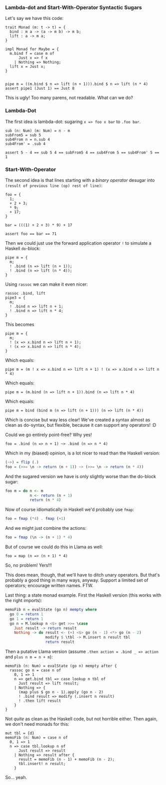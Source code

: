### Lambda-dot and Start-With-Operator Syntactic Sugars

Let's say we have this code:

```
trait Monad (m: t -> t) = {
  bind : m a -> (a -> m b) -> m b;
  lift : a -> m a;
}

impl Monad for Maybe = { 
  m.bind f = case m of
      Just x => f x
    | Nothing => Nothing;
  lift x = Just x;
}


pipe m = ((m.bind $ n => lift (n + 1))).bind $ n => lift (n * 4)
assert pipe1 (Just 1) == Just 8
```

This is ugly! Too many parens, not readable. What can we do?

### Lambda-Dot

The first idea is lambda-dot: sugaring `x => foo x bar` to `.foo bar`.

```
sub (n: Num) (m: Num) = n - m
subFrom5 = sub 5
sub4From n = n.sub 4
sub4From' = .sub 4

assert 5 - 4 == sub 5 4 == subFrom5 4 == sub4From 5 == sub4From' 5 == 1
```


### Start-With-Operator

The second idea is that lines starting with a *binary operator* desugar into `(result of previous line (op) rest of line)`:

```
foo = {
  1;
  + 2 + 3;
  * 9;
  + 17;  
}

bar = (((1) + 2 + 3) * 9) + 17

assert foo == bar == 71
```

Then we could just use the forward application operator `!` to simulate a Haskell `do`-block:

```
pipe m = {
  m;
  ! .bind (n => lift (n + 1));
  ! .bind (n => lift (n * 4));
}
```

Using `rassoc` we can make it even nicer:

```
rassoc .bind, lift
pipe3 = {
  m;
  ! .bind n => lift n + 1;
  ! .bind n => lift n * 4;
}
```

This becomes

```
pipe m = {
  m;
  ! (x => x.bind n => lift n + 1);
  ! (x => x.bind n => lift n * 4);
}
```

Which equals:

```
pipe m = (m ! x => x.bind n => lift n + 1) ! (x => x.bind n => lift n * 4)
```

Which equals:

```
pipe m = (m.bind (n => lift n + 1)).bind (n => lift n * 4)
```

Which equals:

```
pipe m = bind (bind m (n => lift (n + 1))) (n => lift (n * 4))
```

Which is concise but way less clear! We've created a syntax almost as clean as do-syntax, but flexible, because it can support any operators! :D

Could we go entirely point-free? Why yes!

```
foo = .bind (n => n + 1) ~> .bind (n => n * 4)
```

Which in my (biased) opinion, is a lot nicer to read than the Haskell version:

```haskell
(~>) = flip (.)
foo = (>>= \n -> return (n + 1)) ~> (>>= \n -> return (n * 4))
```

And the sugared version we have is only slightly worse than the do-block sugar:

```haskell
foo m = do n <- m
           n <- return (n + 1)
           return (n * 4)
```

Now of course idiomatically in Haskell we'd probably use `fmap`:

```haskell
foo = fmap (*4) . fmap (+1)
```

And we might just combine the actions:

```haskell
foo = fmap (\n -> (n + 1) * 4)
```

But of course we could do this in Llama as well:

```
foo = map (n => (n + 1) * 4)
```

So, no problem! Yers!!!

This does mean, though, that we'll have to ditch unary operators. But that's probably a good thing in many ways, anyway. Support a limited set of operators; encourage written names. FTW.

Last thing: a state monad example. First the Haskell version (this works with the right imports):
```haskell
memoFib n = evalState (go n) mempty where
  go 0 = return 1
  go 1 = return 1
  go n = M.lookup n <$> get >>= \case
    Just result -> return result
    Nothing -> do result <- (+) <$> go (n - 1) <*> go (n - 2)
                  modify $ \tbl -> M.insert n result tbl
                  return result
```

Then a putative Llama version (assume `.then action = .bind _ => action` and `plus n m = n + m`):
```
memoFib (n: Num) = evalState (go n) mempty after {
  rassoc go n = case n of
    0, 1 => 1
    n => get.bind tbl => case lookup n tbl of
      Just result => lift result;
    | Nothing => {
      (map plus $ go n - 1).apply (go n - 2)
      ! .bind result => modify (.insert n result)
      ! .then lift result
    }
}
```

Not *quite* as clean as the Haskell code, but not horrible either. Then again, we don't need monads for this:

```
mut tbl = {d}
memoFib (n: Num) = case n of
  0, 1 => 1
  n => case tbl.lookup n of
      Just result => result
    | Nothing => result after {
      result = memoFib (n - 1) + memoFib (n - 2);
      tbl.insert! n result;
    }
```

So... yeah.
